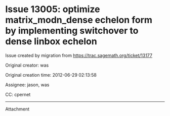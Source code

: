 # Issue 13005: optimize matrix_modn_dense echelon form by implementing switchover to dense linbox echelon

Issue created by migration from https://trac.sagemath.org/ticket/13177

Original creator: was

Original creation time: 2012-06-29 02:13:58

Assignee: jason, was

CC:  cpernet




---

Attachment

